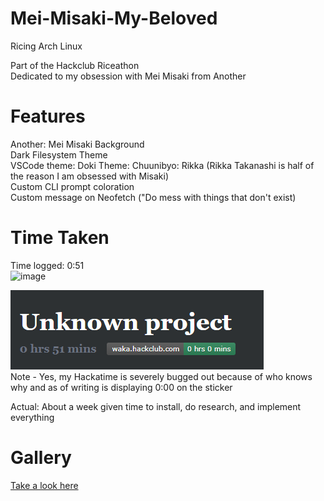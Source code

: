 # Mei-Misaki-My-Beloved
Ricing Arch Linux  

Part of the Hackclub Riceathon  
Dedicated to my obsession with Mei Misaki from Another  

# Features
Another: Mei Misaki Background  
Dark Filesystem Theme  
VSCode theme: Doki Theme: Chuunibyo: Rikka (Rikka Takanashi is half of the reason I am obsessed with Misaki)  
Custom CLI prompt coloration  
Custom message on Neofetch ("Do mess with things that don't exist)  

# Time Taken
Time logged: 0:51  
![image]([https://waka.hackclub.com/api/badge/U081686E34P/interval:today/project:-]([https://waka.hackclub.com/api/badge/U081686E34P/interval:today/project:-](https://waka.hackclub.com/api/badge/U081686E34P/interval:today/project:-)))  
  
![image](time.png)  
Note - Yes, my Hackatime is severely bugged out because of who knows why and as of writing is displaying 0:00 on the sticker  

Actual: About a week given time to install, do research, and implement everything  

# Gallery

[Take a look here](/gallery/)  
